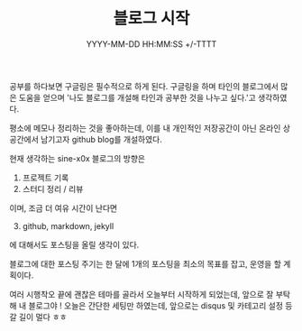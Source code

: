 ﻿---
title: 블로그 시작
date: YYYY-MM-DD HH:MM:SS +/-TTTT
categories: [끄적끄적]
tags: [git hub]
---

공부를 하다보면 구글링은 필수적으로 하게 된다. 구글링을 하며 타인의 블로그에서 많은 도움을 얻으며 '나도 블로그를 개설해 타인과 공부한 것을 나누고 싶다.'고 생각하였다. 

평소에 메모나 정리하는 것을 좋아하는데, 이를 내 개인적인 저장공간이 아닌 온라인 상 공간에서 남기고자 github blog를 개설하였다. 

현재 생각하는 sine-x0x 블로그의 방향은
1. 프로젝트 기록
2. 스터디 정리 / 리뷰

이며, 조금 더 여유 시간이 난다면

3.  github, markdown, jekyll

에 대해서도 포스팅을 올릴 생각이 있다.

블로그에 대한 포스팅 주기는 한 달에 1개의 포스팅을 최소의 목표를 잡고, 운영을 할 계획이다.

여러 시행착오 끝에 괜찮은 테마를 골라서 오늘부터 시작하게 되었는데, 앞으로 잘 부탁해 내 블로그야 ! 오늘은 간단한 세팅만 하였는데, 앞으로는 disqus 및 카테고리 설정 등 갈 길이 멀다 ㅎㅎ
